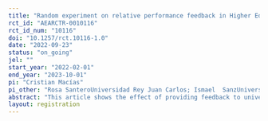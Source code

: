 ```yaml
---
title: "Random experiment on relative performance feedback in Higher Education at URJC"
rct_id: "AEARCTR-0010116"
rct_id_num: "10116"
doi: "10.1257/rct.10116-1.0"
date: "2022-09-23"
status: "on_going"
jel: ""
start_year: "2022-02-01"
end_year: "2023-10-01"
pi: "Cristian Macías"
pi_other: "Rosa SanteroUniversidad Rey Juan Carlos; Ismael  SanzUniversidad Rey Juan Carlos; Jorge SainzUniversidad Rey Juan Carlos"
abstract: "This article shows the effect of providing feedback to university students of the Rey Juan Carlos University of Madrid on their percentile in the distribution of grades in different tests carried out throughout the second semester of the 2022 academic year. To carry out the study, carried out a randomized experiment among students, with the aim of determining whether greater transparency in the results throughout the semester increased performance at the end of the course. It is intended to demonstrate that informing students about their relative position during the semester based on the percentile they obtain with respect to the class can achieve added motivation in order to improve final grades."
layout: registration
---
```


